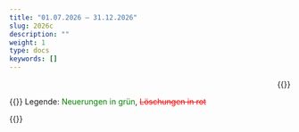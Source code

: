```yaml
---
title: "01.07.2026 – 31.12.2026"
slug: 2026c
description: ""
weight: 1
type: docs
keywords: []
---
```

<p style="text-align: right;">{{<printButton>}}

  
{{<markdown>}}
  Legende: <font color="green">Neuerungen in grün</font>, <font color="red">~~Löschungen in rot~~</font>
  
{{</markdown>}}

